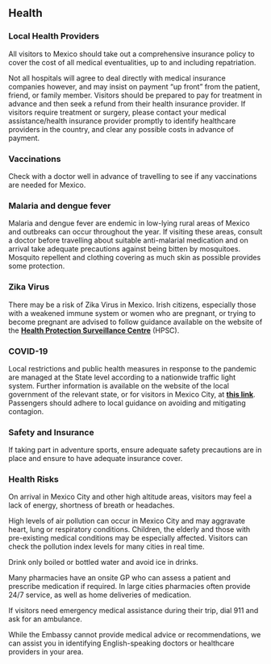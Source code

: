 ## Health

### **Local Health Providers**

All visitors to Mexico should take out a comprehensive insurance policy to cover the cost of all medical eventualities, up to and including repatriation.

Not all hospitals will agree to deal directly with medical insurance companies however, and may insist on payment “up front” from the patient, friend, or family member. Visitors should be prepared to pay for treatment in advance and then seek a refund from their health insurance provider. If visitors require treatment or surgery, please contact your medical assistance/health insurance provider promptly to identify healthcare providers in the country, and clear any possible costs in advance of payment.

### **Vaccinations**

Check with a doctor well in advance of travelling to see if any vaccinations are needed for Mexico.

### **Malaria and dengue fever**

Malaria and dengue fever are endemic in low-lying rural areas of Mexico and outbreaks can occur throughout the year. If visiting these areas, consult a doctor before travelling about suitable anti-malarial medication and on arrival take adequate precautions against being bitten by mosquitoes. Mosquito repellent and clothing covering as much skin as possible provides some protection.

### **Zika Virus**

There may be a risk of Zika Virus in Mexico. Irish citizens, especially those with a weakened immune system or women who are pregnant, or trying to become pregnant are advised to follow guidance available on the website of the [**Health Protection Surveillance Centre**](http://www.hpsc.ie/A-Z/Vectorborne/Zika) (HPSC).

### COVID-19

Local restrictions and public health measures in response to the pandemic are managed at the State level according to a nationwide traffic light system. Further information is available on the website of the local government of the relevant state, or for visitors in Mexico City, at [**this link**](https://covid19.cdmx.gob.mx/). Passengers should adhere to local guidance on avoiding and mitigating contagion.

### **Safety and Insurance**

If taking part in adventure sports, ensure adequate safety precautions are in place and ensure to have adequate insurance cover.

### **Health Risks**

On arrival in Mexico City and other high altitude areas, visitors may feel a lack of energy, shortness of breath or headaches.

High levels of air pollution can occur in Mexico City and may aggravate heart, lung or respiratory conditions. Children, the elderly and those with pre-existing medical conditions may be especially affected. Visitors can check the pollution index levels for many cities in real time.

Drink only boiled or bottled water and avoid ice in drinks.

Many pharmacies have an onsite GP who can assess a patient and prescribe medication if required. In large cities pharmacies often provide 24/7 service, as well as home deliveries of medication.

If visitors need emergency medical assistance during their trip, dial 911 and ask for an ambulance.

While the Embassy cannot provide medical advice or recommendations, we can assist you in identifying English-speaking doctors or healthcare providers in your area.